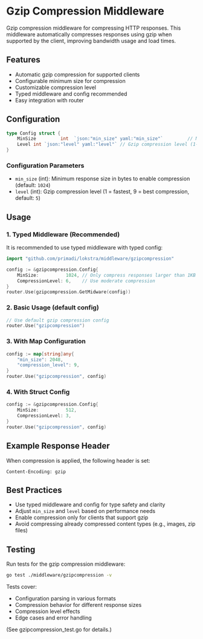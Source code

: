 # Gzip Compression Middleware

Gzip compression middleware for compressing HTTP responses. This middleware automatically compresses responses using gzip when supported by the client, improving bandwidth usage and load times.

## Features

- Automatic gzip compression for supported clients
- Configurable minimum size for compression
- Customizable compression level
- Typed middleware and config recommended
- Easy integration with router

## Configuration

```go
type Config struct {
    MinSize         int  `json:"min_size" yaml:"min_size"`         // Minimum response size to trigger compression (bytes)
    Level int `json:"level" yaml:"level"` // Gzip compression level (1-9)
}
```

### Configuration Parameters

- `min_size` (int): Minimum response size in bytes to enable compression (default: `1024`)
- `level` (int): Gzip compression level (1 = fastest, 9 = best compression, default: `5`)

## Usage

### 1. Typed Middleware (Recommended)

It is recommended to use typed middleware with typed config:

```go
import "github.com/primadi/lokstra/middleware/gzipcompression"

config := &gzipcompression.Config{
    MinSize:          1024, // Only compress responses larger than 1KB
    CompressionLevel: 6,    // Use moderate compression
}
router.Use(gzipcompression.GetMidware(config))
```

### 2. Basic Usage (default config)

```go
// Use default gzip compression config
router.Use("gzipcompression")
```

### 3. With Map Configuration

```go
config := map[string]any{
    "min_size": 2048,
    "compression_level": 9,
}
router.Use("gzipcompression", config)
```

### 4. With Struct Config

```go
config := &gzipcompression.Config{
    MinSize:          512,
    CompressionLevel: 3,
}
router.Use("gzipcompression", config)
```

## Example Response Header

When compression is applied, the following header is set:

```
Content-Encoding: gzip
```

## Best Practices

- Use typed middleware and config for type safety and clarity
- Adjust `min_size` and `level` based on performance needs
- Enable compression only for clients that support gzip
- Avoid compressing already compressed content types (e.g., images, zip files)

## Testing

Run tests for the gzip compression middleware:

```bash
go test ./middleware/gzipcompression -v
```

Tests cover:
- Configuration parsing in various formats
- Compression behavior for different response sizes
- Compression level effects
- Edge cases and error handling

(See gzipcompression_test.go for details.)
